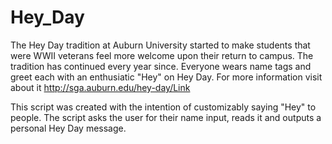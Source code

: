 # Hey_Day
The Hey Day tradition at Auburn University started to make students that were WWII veterans feel more welcome upon their return to campus. The tradition has continued every year since. Everyone wears name tags and greet each with an enthusiatic "Hey" on Hey Day.
For more information visit about it  http://sga.auburn.edu/hey-day/Link

This script was created with the intention of customizably saying "Hey" to people.
The script asks the user for their name input, reads it and outputs a personal Hey Day message.
